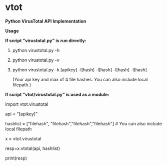 # vtot
<strong>Python VirusTotal API Implementation</strong>

<strong>Usage</strong>

<strong>If script "virustotal.py" is run directly:</strong>

1) python virustotal.py -h
2) python virustotal.py -v
3) python virustotal.py -k [apikey] -l[hash] -l[hash] -l[hash] -l[hash]

   (Your api key and max of 4 file hashes. You can also include local filepath.)
    
<strong>If script "vtot/virustotal.py" is used as a module:</strong>

import vtot.virustotal

api = "[apikey]"

hashlist = ["filehash", "filehash","filehash","filehash"]   # You can also include local filepath

x = vtot.virustotal

resp=x.vtotal(api, hashlist)

print(resp)
